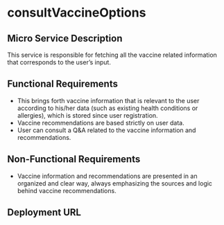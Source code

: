 # consultVaccineOptions

## Micro Service Description
This service is responsible for fetching all the vaccine related information that corresponds to the user’s input.

## Functional Requirements
* This brings forth vaccine information that is relevant to the user according to his/her data (such as existing health conditions or allergies), which is stored since user registration.
* Vaccine recommendations are based strictly on user data.
* User can consult a Q&A related to the vaccine information and recommendations.

## Non-Functional Requirements
*  Vaccine information and recommendations are presented in an organized and clear way, always emphasizing the sources and logic behind vaccine recommendations.

## Deployment URL
